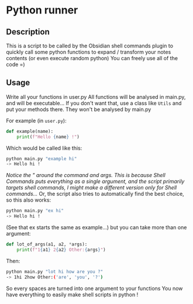 # Python runner

## Description

This is a script to be called by the Obsidian shell commands plugin to quickly call some python functions to expand / transform your notes contents (or even execute random python)
You can freely use all of the code =)

## Usage

Write all your functions in user.py
All functions will be analysed in main.py, and will be executable... If you don't want that, use a class like `Utils` and put your methods there. They won't be analysed by main.py

For example (in `user.py`):
```python
def example(name):
    print(f"Hello {name} !")
```
Which would be called like this:
```sh
python main.py "example hi"
-> Hello hi !
```
*Notice the " around the command and args. This is because Shell Commands puts everything as a single argument, and the script primarily targets shell commands, I might make a different version only for Shell commands...*
Or, the script also tries to automatically find the best choice, so this also works:

```sh
python main.py "ex hi"
-> Hello hi !
```
(See that ex starts the same as example...)
but you can take more than one argument:
```python
def lot_of_args(a1, a2, *args):
    print(f"1{a1} 2{a2} Other:{args}")
```
Then:
```sh
python main.py "lot hi how are you ?"
-> 1hi 2how Other:('are', 'you', '?')
```
So every spaces are turned into one argument to your functions
You now have everything to easily make shell scripts in python ! 

